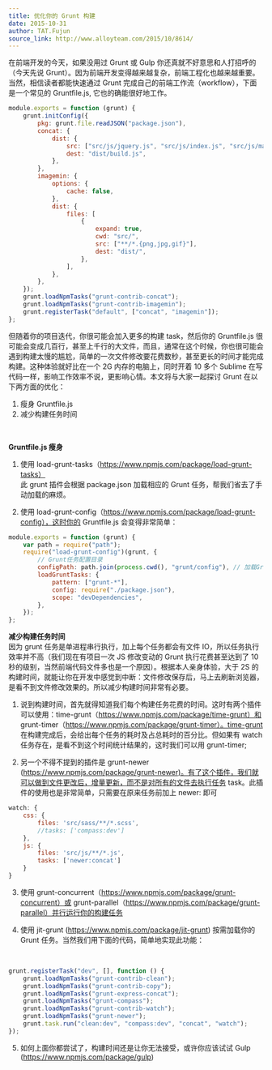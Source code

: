 ```yaml
---
title: 优化你的 Grunt 构建
date: 2015-10-31
author: TAT.Fujun
source_link: http://www.alloyteam.com/2015/10/8614/
---
```


<!-- {% raw %} - for jekyll -->

在前端开发的今天，如果没用过 Grunt 或 Gulp 你还真就不好意思和人打招呼的（今天先说 Grunt）。因为前端开发变得越来越复杂，前端工程化也越来越重要。当然，相信读者都能快速通过 Grunt 完成自己的前端工作流（workflow），下面是一个常见的 Gruntfile.js, 它也的确能很好地工作。

```javascript
module.exports = function (grunt) {
    grunt.initConfig({
        pkg: grunt.file.readJSON("package.json"),
        concat: {
            dist: {
                src: ["src/js/jquery.js", "src/js/index.js", "src/js/main.js"],
                dest: "dist/build.js",
            },
        },
        imagemin: {
            options: {
                cache: false,
            },
            dist: {
                files: [
                    {
                        expand: true,
                        cwd: "src/",
                        src: ["**/*.{png,jpg,gif}"],
                        dest: "dist/",
                    },
                ],
            },
        },
    });
    grunt.loadNpmTasks("grunt-contrib-concat");
    grunt.loadNpmTasks("grunt-contrib-imagemin");
    grunt.registerTask("default", ["concat", "imagemin"]);
};
```

但随着你的项目迭代，你很可能会加入更多的构建 task，然后你的 Gruntfile.js 很可能会变成几百行，甚至上千行的大文件，而且，通常在这个时候，你也很可能会遇到构建太慢的尴尬，简单的一次文件修改要花费数秒，甚至更长的时间才能完成构建。这种体验就好比在一个 2G 内存的电脑上，同时开着 10 多个 Sublime 在写代码一样，影响工作效率不说，更影响心情。本文将与大家一起探讨 Grunt 在以下两方面的优化：

1. 瘦身 Gruntfile.js  
2. 减少构建任务时间  

 

**Gruntfile.js 瘦身**

1. 使用 load-grunt-tasks（<https://www.npmjs.com/package/load-grunt-tasks）>  
此 grunt 插件会根据 package.json 加载相应的 Grunt 任务，帮我们省去了手动加载的麻烦。

2. 使用 load-grunt-config（<https://www.npmjs.com/package/load-grunt-config），这时你的> Gruntfile.js 会变得非常简单：

```javascript
module.exports = function (grunt) {
    var path = require("path");
    require("load-grunt-config")(grunt, {
        // Grunt任务配置目录
        configPath: path.join(process.cwd(), "grunt/config"), // 加载Grunt任务并初始化
        loadGruntTasks: {
            pattern: ["grunt-*"],
            config: require("./package.json"),
            scope: "devDependencies",
        },
    });
};
```

**减少构建任务时间**  
因为 grunt 任务是单进程串行执行，加上每个任务都会有文件 IO，所以任务执行效率并不高（我们现在有项目一次 JS 修改变动的 Grunt 执行花费甚至达到了 10 秒的级别，当然前端代码文件多也是一个原因）。根据本人亲身体验，大于 2S 的构建时间，就能让你在开发中感觉到中断：文件修改保存后，马上去刷新浏览器，是看不到文件修改效果的。所以减少构建时间非常有必要。

1. 说到构建时间，首先就得知道我们每个构建任务花费的时间。这时有两个插件可以使用：time-grunt（<https://www.npmjs.com/package/time-grunt）和> grunt-timer（<https://www.npmjs.com/package/grunt-timer）。time-grunt> 在构建完成后，会给出每个任务的耗时及占总耗时的百分比。但如果有 watch 任务存在，是看不到这个时间统计结果的，这时我们可以用 grunt-timer;

2. 另一个不得不提到的插件是 grunt-newer (<https://www.npmjs.com/package/grunt-newer)。有了这个插件，我们就可以做到文件更改后，增量更新，而不是对所有的文件去执行任务> task。此插件的使用也是非常简单，只需要在原来任务前加上 newer: 即可

```javascript
watch: {
    css: {
        files: 'src/sass/**/*.scss',
        //tasks: ['compass:dev']
    },
    js: {
        files: 'src/js/**/*.js',
        tasks: ['newer:concat']
    }
}
```

3. 使用 grunt-concurrent（<https://www.npmjs.com/package/grunt-concurrent）或> grunt-parallel（<https://www.npmjs.com/package/grunt-parallel）并行运行你的构建任务>

4. 使用 jit-grunt (<https://www.npmjs.com/package/jit-grunt>) 按需加载你的 Grunt 任务。当然我们用下面的代码，简单地实现此功能：  

 

```javascript
grunt.registerTask("dev", [], function () {
    grunt.loadNpmTasks("grunt-contrib-clean");
    grunt.loadNpmTasks("grunt-contrib-copy");
    grunt.loadNpmTasks("grunt-express-concat");
    grunt.loadNpmTasks("grunt-compass");
    grunt.loadNpmTasks("grunt-contrib-watch");
    grunt.loadNpmTasks("grunt-newer");
    grunt.task.run("clean:dev", "compass:dev", "concat", "watch");
});
```

5. 如何上面你都尝试了，构建时间还是让你无法接受，或许你应该试试 Gulp (<https://www.npmjs.com/package/gulp>)


<!-- {% endraw %} - for jekyll -->